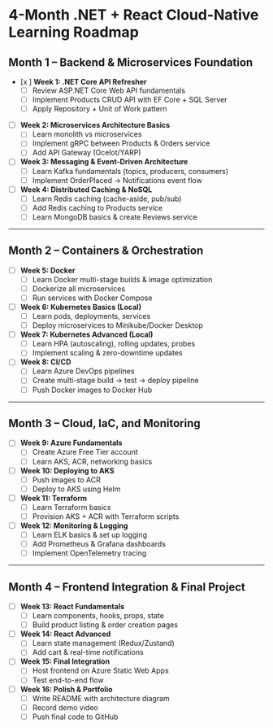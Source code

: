 # 4-Month .NET + React Cloud-Native Learning Roadmap

## Month 1 – Backend & Microservices Foundation
- [x ] **Week 1: .NET Core API Refresher**
  - [ ] Review ASP.NET Core Web API fundamentals
  - [ ] Implement Products CRUD API with EF Core + SQL Server
  - [ ] Apply Repository + Unit of Work pattern
- [ ] **Week 2: Microservices Architecture Basics**
  - [ ] Learn monolith vs microservices
  - [ ] Implement gRPC between Products & Orders service
  - [ ] Add API Gateway (Ocelot/YARP)
- [ ] **Week 3: Messaging & Event-Driven Architecture**
  - [ ] Learn Kafka fundamentals (topics, producers, consumers)
  - [ ] Implement OrderPlaced → Notifications event flow
- [ ] **Week 4: Distributed Caching & NoSQL**
  - [ ] Learn Redis caching (cache-aside, pub/sub)
  - [ ] Add Redis caching to Products service
  - [ ] Learn MongoDB basics & create Reviews service

---

## Month 2 – Containers & Orchestration
- [ ] **Week 5: Docker**
  - [ ] Learn Docker multi-stage builds & image optimization
  - [ ] Dockerize all microservices
  - [ ] Run services with Docker Compose
- [ ] **Week 6: Kubernetes Basics (Local)**
  - [ ] Learn pods, deployments, services
  - [ ] Deploy microservices to Minikube/Docker Desktop
- [ ] **Week 7: Kubernetes Advanced (Local)**
  - [ ] Learn HPA (autoscaling), rolling updates, probes
  - [ ] Implement scaling & zero-downtime updates
- [ ] **Week 8: CI/CD**
  - [ ] Learn Azure DevOps pipelines
  - [ ] Create multi-stage build → test → deploy pipeline
  - [ ] Push Docker images to Docker Hub

---

## Month 3 – Cloud, IaC, and Monitoring
- [ ] **Week 9: Azure Fundamentals**
  - [ ] Create Azure Free Tier account
  - [ ] Learn AKS, ACR, networking basics
- [ ] **Week 10: Deploying to AKS**
  - [ ] Push images to ACR
  - [ ] Deploy to AKS using Helm
- [ ] **Week 11: Terraform**
  - [ ] Learn Terraform basics
  - [ ] Provision AKS + ACR with Terraform scripts
- [ ] **Week 12: Monitoring & Logging**
  - [ ] Learn ELK basics & set up logging
  - [ ] Add Prometheus & Grafana dashboards
  - [ ] Implement OpenTelemetry tracing

---

## Month 4 – Frontend Integration & Final Project
- [ ] **Week 13: React Fundamentals**
  - [ ] Learn components, hooks, props, state
  - [ ] Build product listing & order creation pages
- [ ] **Week 14: React Advanced**
  - [ ] Learn state management (Redux/Zustand)
  - [ ] Add cart & real-time notifications
- [ ] **Week 15: Final Integration**
  - [ ] Host frontend on Azure Static Web Apps
  - [ ] Test end-to-end flow
- [ ] **Week 16: Polish & Portfolio**
  - [ ] Write README with architecture diagram
  - [ ] Record demo video
  - [ ] Push final code to GitHub
